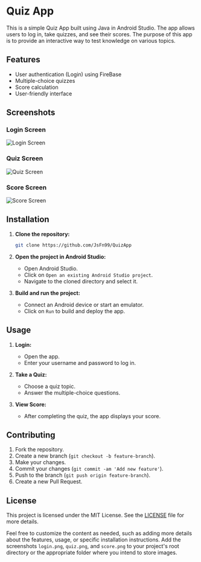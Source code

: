 # Quiz App

This is a simple Quiz App built using Java in Android Studio. The app allows users to log in, take quizzes, and see their scores. The purpose of this app is to provide an interactive way to test knowledge on various topics.

## Features

- User authentication (Login) using FireBase
- Multiple-choice quizzes
- Score calculation
- User-friendly interface

## Screenshots

### Login Screen
![Login Screen](login.png)

### Quiz Screen
![Quiz Screen](quiz.png)

### Score Screen
![Score Screen](score.png)

## Installation

1. **Clone the repository:**
   ```sh
   git clone https://github.com/JsFn99/QuizApp
   ```

2. **Open the project in Android Studio:**
   - Open Android Studio.
   - Click on `Open an existing Android Studio project`.
   - Navigate to the cloned directory and select it.

3. **Build and run the project:**
   - Connect an Android device or start an emulator.
   - Click on `Run` to build and deploy the app.

## Usage

1. **Login:**
   - Open the app.
   - Enter your username and password to log in.

2. **Take a Quiz:**
   - Choose a quiz topic.
   - Answer the multiple-choice questions.

3. **View Score:**
   - After completing the quiz, the app displays your score.

## Contributing

1. Fork the repository.
2. Create a new branch (`git checkout -b feature-branch`).
3. Make your changes.
4. Commit your changes (`git commit -am 'Add new feature'`).
5. Push to the branch (`git push origin feature-branch`).
6. Create a new Pull Request.

## License

This project is licensed under the MIT License. See the [LICENSE](LICENSE) file for more details.



Feel free to customize the content as needed, such as adding more details about the features, usage, or specific installation instructions. Add the screenshots `login.png`, `quiz.png`, and `score.png` to your project's root directory or the appropriate folder where you intend to store images.
